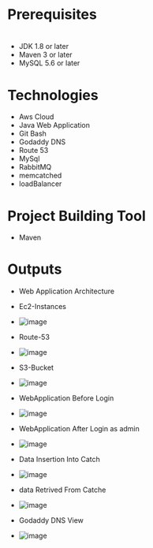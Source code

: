 # Prerequisites
#
- JDK 1.8 or later
- Maven 3 or later
- MySQL 5.6 or later

# Technologies 
- Aws Cloud 
- Java Web Application
- Git Bash
- Godaddy DNS
- Route 53
- MySql
- RabbitMQ
- memcatched
- loadBalancer

# Project Building Tool 
- Maven

# Outputs 
- Web Application Architecture

- Ec2-Instances
- ![image](https://user-images.githubusercontent.com/76225409/189742550-51ad887a-5ca2-4a74-880a-3d2f2b18bf1e.png)

- Route-53
- ![image](https://user-images.githubusercontent.com/76225409/189743008-267c07e8-8c74-4357-8381-304245a8f052.png)

- S3-Bucket
- ![image](https://user-images.githubusercontent.com/76225409/189743330-6ed5b0ad-b3b9-4dd4-81db-ca1cda19de4d.png)

- WebApplication Before Login
- ![image](https://user-images.githubusercontent.com/76225409/189743758-88e67b11-0b38-471c-8b60-2cee7fb3c18d.png)

- WebApplication After Login as admin
- ![image](https://user-images.githubusercontent.com/76225409/189746283-e4beb64f-adb7-47c5-964e-90c0a080a58b.png)


- Data Insertion Into Catch
- ![image](https://user-images.githubusercontent.com/76225409/189744386-dd0ac8ef-4d7e-43e0-b707-ee7a39469fe0.png)

- data Retrived From Catche
- ![image](https://user-images.githubusercontent.com/76225409/189744636-3519117d-cfcf-4126-8f58-899e1f7ebe2f.png)

- Godaddy DNS View
- ![image](https://user-images.githubusercontent.com/76225409/189745132-be744c1e-47dc-4a99-833f-56c6ff03a044.png)

